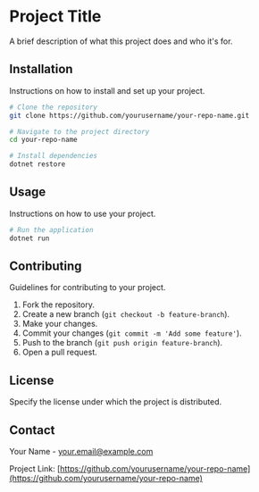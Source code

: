 # Project Title

A brief description of what this project does and who it's for.

## Installation

Instructions on how to install and set up your project.

```bash
# Clone the repository
git clone https://github.com/yourusername/your-repo-name.git

# Navigate to the project directory
cd your-repo-name

# Install dependencies
dotnet restore
```

## Usage

Instructions on how to use your project.

```bash
# Run the application
dotnet run
```

## Contributing

Guidelines for contributing to your project.

1. Fork the repository.
2. Create a new branch (`git checkout -b feature-branch`).
3. Make your changes.
4. Commit your changes (`git commit -m 'Add some feature'`).
5. Push to the branch (`git push origin feature-branch`).
6. Open a pull request.

## License

Specify the license under which the project is distributed.

## Contact

Your Name - [your.email@example.com](mailto:your.email@example.com)

Project Link: [https://github.com/yourusername/your-repo-name](https://github.com/yourusername/your-repo-name)